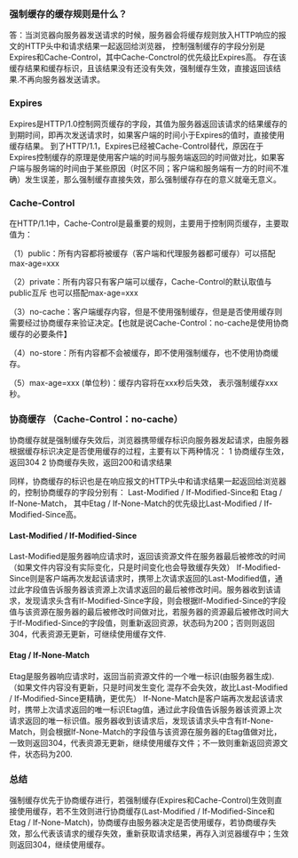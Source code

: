 ### 强制缓存的缓存规则是什么？
答：当浏览器向服务器发送请求的时候，服务器会将缓存规则放入HTTP响应的报文的HTTP头中和请求结果一起返回给浏览器，
控制强制缓存的字段分别是Expires和Cache-Control，其中Cache-Conctrol的优先级比Expires高。
存在该缓存结果和缓存标识，且该结果没有还没有失效，强制缓存生效，直接返回该结果.不再向服务器发送请求。

### Expires
Expires是HTTP/1.0控制网页缓存的字段，其值为服务器返回该请求的结果缓存的到期时间，即再次发送请求时，如果客户端的时间小于Expires的值时，直接使用缓存结果。
到了HTTP/1.1，Expires已经被Cache-Control替代，原因在于Expires控制缓存的原理是使用客户端的时间与服务端返回的时间做对比，如果客户端与服务端的时间由于某些原因（时区不同；客户端和服务端有一方的时间不准确）发生误差，那么强制缓存直接失效，那么强制缓存存在的意义就毫无意义。

### Cache-Control

在HTTP/1.1中，Cache-Control是最重要的规则，主要用于控制网页缓存，主要取值为：

（1）public：所有内容都将被缓存（客户端和代理服务器都可缓存）可以搭配max-age=xxx

（2）private：所有内容只有客户端可以缓存，Cache-Control的默认取值与public互斥 也可以搭配max-age=xxx

（3）no-cache：客户端缓存内容，但是不使用强制缓存，但是是否使用缓存则需要经过协商缓存来验证决定。【也就是说Cache-Control：no-cache是使用协商缓存的必要条件】

（4）no-store：所有内容都不会被缓存，即不使用强制缓存，也不使用协商缓存。

（5）max-age=xxx (单位秒)：缓存内容将在xxx秒后失效， 表示强制缓存xxx秒。

### 协商缓存 （Cache-Control：no-cache）
协商缓存就是强制缓存失效后，浏览器携带缓存标识向服务器发起请求，由服务器根据缓存标识决定是否使用缓存的过程，主要有以下两种情况：
1 协商缓存生效，返回304
2 协商缓存失败，返回200和请求结果

同样，协商缓存的标识也是在响应报文的HTTP头中和请求结果一起返回给浏览器的，控制协商缓存的字段分别有：
Last-Modified / If-Modified-Since和 Etag / If-None-Match，
其中Etag / If-None-Match的优先级比Last-Modified / If-Modified-Since高。

#### Last-Modified / If-Modified-Since
Last-Modified是服务器响应请求时，返回该资源文件在服务器最后被修改的时间 （如果文件内容没有实际变化，只是时间变化也会导致缓存失效）
If-Modified-Since则是客户端再次发起该请求时，携带上次请求返回的Last-Modified值，通过此字段值告诉服务器该资源上次请求返回的最后被修改时间。服务器收到该请求，发现请求头含有If-Modified-Since字段，则会根据If-Modified-Since的字段值与该资源在服务器的最后被修改时间做对比，若服务器的资源最后被修改时间大于If-Modified-Since的字段值，则重新返回资源，状态码为200；否则则返回304，代表资源无更新，可继续使用缓存文件.

#### Etag / If-None-Match
Etag是服务器响应请求时，返回当前资源文件的一个唯一标识(由服务器生成).（如果文件内容没有更新，只是时间发生变化 混存不会失效，故比Last-Modified / If-Modified-Since更精确，更优先）
If-None-Match是客户端再次发起该请求时，携带上次请求返回的唯一标识Etag值，通过此字段值告诉服务器该资源上次请求返回的唯一标识值。服务器收到该请求后，发现该请求头中含有If-None-Match，则会根据If-None-Match的字段值与该资源在服务器的Etag值做对比，一致则返回304，代表资源无更新，继续使用缓存文件；不一致则重新返回资源文件，状态码为200.

### 总结
强制缓存优先于协商缓存进行，若强制缓存(Expires和Cache-Control)生效则直接使用缓存，若不生效则进行协商缓存(Last-Modified / If-Modified-Since和Etag / If-None-Match)，协商缓存由服务器决定是否使用缓存，若协商缓存失效，那么代表该请求的缓存失效，重新获取请求结果，再存入浏览器缓存中；生效则返回304，继续使用缓存。